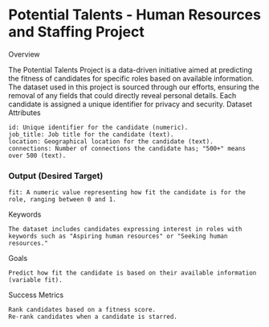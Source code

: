 # Potential Talents - Human Resources and Staffing Project
Overview

The Potential Talents Project is a data-driven initiative aimed at predicting the fitness of candidates for specific roles based on available information. The dataset used in this project is sourced through our efforts, ensuring the removal of any fields that could directly reveal personal details. Each candidate is assigned a unique identifier for privacy and security.
Dataset Attributes

    id: Unique identifier for the candidate (numeric).
    job_title: Job title for the candidate (text).
    location: Geographical location for the candidate (text).
    connections: Number of connections the candidate has; "500+" means over 500 (text).

### Output (Desired Target)

    fit: A numeric value representing how fit the candidate is for the role, ranging between 0 and 1.

Keywords

    The dataset includes candidates expressing interest in roles with keywords such as "Aspiring human resources" or "Seeking human resources."

Goals

    Predict how fit the candidate is based on their available information (variable fit).

Success Metrics

    Rank candidates based on a fitness score.
    Re-rank candidates when a candidate is starred.
